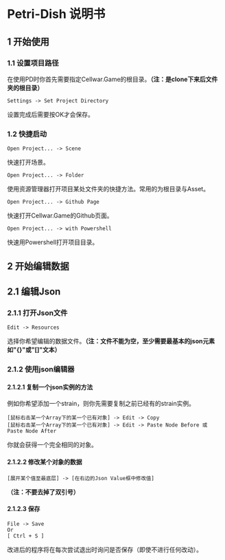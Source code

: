 # Petri-Dish 说明书

## 1 开始使用

### 1.1 设置项目路径

在使用PD时你首先需要指定Cellwar.Game的根目录。**（注：是clone下来后文件夹的根目录）**

```
Settings -> Set Project Directory
```

设置完成后需要按OK才会保存。

### 1.2 快捷启动

```
Open Project... -> Scene 
```

快速打开场景。

```
Open Project... -> Folder 
```

使用资源管理器打开项目某处文件夹的快捷方法。常用的为根目录与Asset。

```
Open Project... -> Github Page 
```

快速打开Cellwar.Game的Github页面。

```
Open Project... -> with Powershell
```

快速用Powershell打开项目目录。

## 2 开始编辑数据

## 2.1 编辑Json

### 2.1.1 打开Json文件

```
Edit -> Resources
```

选择你希望编辑的数据文件。**（注：文件不能为空，至少需要最基本的json元素如"{}"或"[]"文本）**

### 2.1.2 使用json编辑器

#### 2.1.2.1 复制一个json实例的方法

例如你希望添加一个strain，则你先需要复制之前已经有的strain实例。

~~~
[鼠标右击某一个Array下的某一个已有对象] -> Edit -> Copy
[鼠标右击某一个Array下的某一个已有对象] -> Edit -> Paste Node Before 或 Paste Node After
~~~

你就会获得一个完全相同的对象。

#### 2.1.2.2 修改某个对象的数据

```
[展开某个值至最底层] -> [在右边的Json Value框中修改值]
```

**（注：不要去掉了双引号）**

#### 2.1.2.3 保存

```
File -> Save
Or
[ Ctrl + S ]
```

改进后的程序将在每次尝试退出时询问是否保存（即使不进行任何改动）。